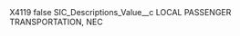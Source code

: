 <?xml version="1.0" encoding="UTF-8"?>
<CustomMetadata xmlns="http://soap.sforce.com/2006/04/metadata" xmlns:xsi="http://www.w3.org/2001/XMLSchema-instance" xmlns:xsd="http://www.w3.org/2001/XMLSchema">
    <label>X4119</label>
    <protected>false</protected>
    <values>
        <field>SIC_Descriptions_Value__c</field>
        <value xsi:type="xsd:string">LOCAL PASSENGER TRANSPORTATION, NEC</value>
    </values>
</CustomMetadata>
